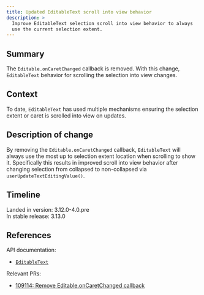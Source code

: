 ```yaml
---
title: Updated EditableText scroll into view behavior
description: >
  Improve EditableText selection scroll into view behavior to always
  use the current selection extent.
---
```


## Summary

The `Editable.onCaretChanged` callback is removed. With this change,
`EditableText` behavior for scrolling the selection into view
changes.

## Context

To date, `EditableText` has used multiple mechanisms ensuring the selection
extent or caret is scrolled into view on updates. 

## Description of change

By removing the `Editable.onCaretChanged` callback, `EditableText` will always
use the most up to selection extent location when scrolling to show it.
Specifically this results in improved scroll into view behavior after
changing selection from collapsed to non-collapsed via
`userUpdateTextEditingValue()`.

## Timeline

Landed in version: 3.12.0-4.0.pre<br>
In stable release: 3.13.0

## References

API documentation:

* [`EditableText`]({{site.api}}/flutter/widgets/EditableText-class.html)

Relevant PRs:

* [109114: Remove Editable.onCaretChanged callback]({{site.repo.flutter}}/pull/109114)
